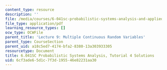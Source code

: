 ```yaml
---
content_type: resource
description: ''
file: /media/courses/6-041sc-probabilistic-systems-analysis-and-applied-probability-fall-2013/6cf3ade65d1c7f3d195546e82231aa30_MIT6_041SCF13_tut04_sol.pdf
file_type: application/pdf
learning_resource_types: []
ocw_type: OCWFile
parent_title: 'Lecture 9: Multiple Continuous Random Variables'
parent_type: CourseSection
parent_uid: a18c5ed7-4174-bfa2-8380-13a303933305
resourcetype: Document
title: 6.041SC Probabilistic Systems Analysis, Tutorial 4 Solutions
uid: 6cf3ade6-5d1c-7f3d-1955-46e82231aa30
---
```

